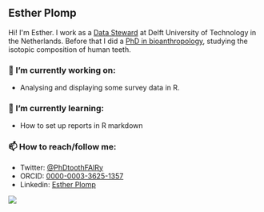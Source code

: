## Esther Plomp

Hi! I'm Esther. I work as a [Data Steward](https://www.tudelft.nl/en/library/current-topics/research-data-management/r/support/data-stewardship/contact/esther-plomp/) at Delft University of Technology in the Netherlands. Before that I did a [PhD in bioanthropology](https://doi.org/10.5281/zenodo.3929551), studying the isotopic composition of human teeth. 


### 🔭 I’m currently working on:
- Analysing and displaying some survey data in R. 

### 🌱 I’m currently learning:
- How to set up reports in R markdown

### 📫 How to reach/follow me:
- Twitter: [@PhDtoothFAIRy](https://twitter.com/PhDToothFAIRy)
- ORCID: [0000-0003-3625-1357](https://orcid.org/0000-0003-3625-1357)
- Linkedin: [Esther Plomp](https://www.linkedin.com/in/estherplomp/)

![](https://i1.wp.com/sfdora.org/wp-content/uploads/2018/06/Dorabadge2.png)

